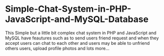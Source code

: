 # Simple-Chat-System-in-PHP-JavaScript-and-MySQL-Database
This Simple but a little bit  complex chat system in PHP and JavaScript and MySQL 
have feautures such as to send users friend request and when they accept users can chat to each other
and users may be able to unfriend others users, upload profile photos and lots more...
